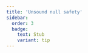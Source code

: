 ```yaml
---
title: 'Unsound null safety'
sidebar:
  order: 3
  badge:
    text: Stub
    variant: tip
---
```


 
